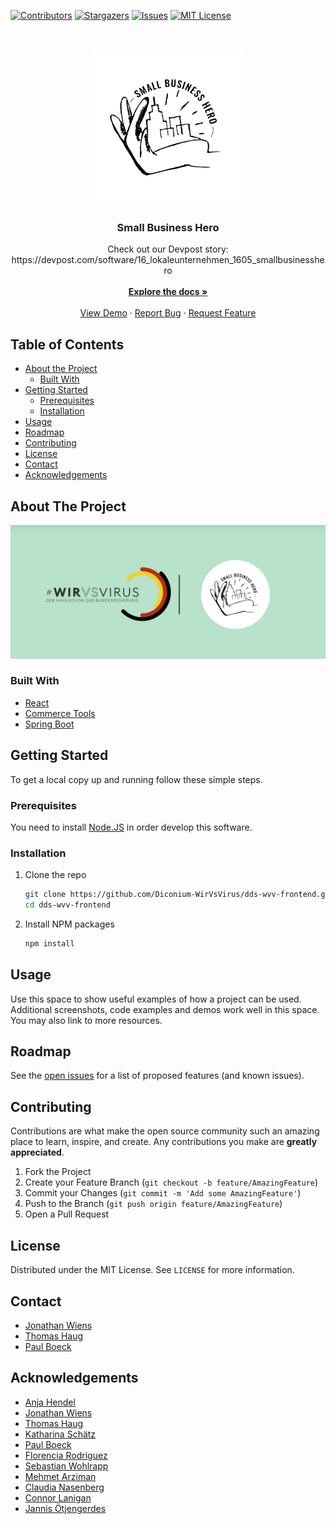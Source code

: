 <!-- PROJECT SHIELDS -->
<!--
*** I'm using markdown "reference style" links for readability.
*** Reference links are enclosed in brackets [ ] instead of parentheses ( ).
*** See the bottom of this document for the declaration of the reference variables
*** for contributors-url, forks-url, etc. This is an optional, concise syntax you may use.
*** https://www.markdownguide.org/basic-syntax/#reference-style-links
-->
[![Contributors][contributors-shield]][contributors-url]
[![Stargazers][stars-shield]][stars-url]
[![Issues][issues-shield]][issues-url]
[![MIT License][license-shield]][license-url]



<!-- PROJECT LOGO -->
<br />
<p align="center">
  <a href="https://github.com/Diconium-WirVsVirus/dds-wvv-frontend/repo">
    <img src="logo.png" alt="Logo" width="250" height="250">
  </a>

  <h3 align="center">Small Business Hero</h3>

  <p align="center">
    Check out our Devpost story: <br />
    https://devpost.com/software/16_lokaleunternehmen_1605_smallbusinesshero
    <br />
    <br />
    <a href="https://github.com/Diconium-WirVsVirus/dds-wvv-frontend/repo"><strong>Explore the docs »</strong></a>
    <br />
    <br />
    <a href="http://www.smallbusinesshero.de/">View Demo</a>
    ·
    <a href="https://github.com/Diconium-WirVsVirus/dds-wvv-frontend/repo/issues">Report Bug</a>
    ·
    <a href="https://github.com/Diconium-WirVsVirus/dds-wvv-frontend/repo/issues">Request Feature</a>
  </p>
</p>



<!-- TABLE OF CONTENTS -->
## Table of Contents

* [About the Project](#about-the-project)
  * [Built With](#built-with)
* [Getting Started](#getting-started)
  * [Prerequisites](#prerequisites)
  * [Installation](#installation)
* [Usage](#usage)
* [Roadmap](#roadmap)
* [Contributing](#contributing)
* [License](#license)
* [Contact](#contact)
* [Acknowledgements](#acknowledgements)



<!-- ABOUT THE PROJECT -->
## About The Project

[![Product Name Screen Shot][product-screenshot]](https://www.youtube.com/watch?time_continue=2&v=umg0Hjc02SM&feature=emb_logo)

### Built With

* [React](https://reactjs.org/)
* [Commerce Tools](https://commercetools.com/de/)
* [Spring Boot](https://spring.io/projects/spring-boot)



<!-- GETTING STARTED -->
## Getting Started

To get a local copy up and running follow these simple steps.

### Prerequisites

You need to install [Node.JS](https://nodejs.org/) in order develop this software.

### Installation
 
1. Clone the repo
   ```sh
   git clone https://github.com/Diconium-WirVsVirus/dds-wvv-frontend.git
   cd dds-wvv-frontend
   ```
2. Install NPM packages
   ```sh
   npm install
   ```



<!-- USAGE EXAMPLES -->
## Usage

Use this space to show useful examples of how a project can be used. Additional screenshots, code examples and demos work well in this space. You may also link to more resources.

<!-- ROADMAP -->
## Roadmap

See the [open issues](https://github.com/Diconium-WirVsVirus/dds-wvv-frontend/issues) for a list of proposed features (and known issues).



<!-- CONTRIBUTING -->
## Contributing

Contributions are what make the open source community such an amazing place to learn, inspire, and create. Any contributions you make are **greatly appreciated**.

1. Fork the Project
2. Create your Feature Branch (`git checkout -b feature/AmazingFeature`)
3. Commit your Changes (`git commit -m 'Add some AmazingFeature'`)
4. Push to the Branch (`git push origin feature/AmazingFeature`)
5. Open a Pull Request



<!-- LICENSE -->
## License

Distributed under the MIT License. See `LICENSE` for more information.



<!-- CONTACT -->
## Contact

* [Jonathan Wiens](https://www.linkedin.com/in/jonathan-wiens-022459142/)
* [Thomas Haug](https://www.linkedin.com/in/thomas-haug-931728133/)
* [Paul Boeck](https://www.linkedin.com/in/paul-boeck/)

<!-- ACKNOWLEDGEMENTS -->
## Acknowledgements

* [Anja Hendel](https://www.linkedin.com/in/anja-hendel-97921322/)
* [Jonathan Wiens](https://www.linkedin.com/in/jonathan-wiens-022459142/)
* [Thomas Haug](https://www.linkedin.com/in/thomas-haug-931728133/)
* [Katharina Schätz](https://www.linkedin.com/in/katharina-sch%C3%A4tz-3b784b131/)
* [Paul Boeck](https://www.linkedin.com/in/paul-boeck/)
* [Florencia Rodriguez](https://www.linkedin.com/in/florencia-r-816a9138/)
* [Sebastian Wohlrapp](https://www.linkedin.com/in/wohlrapp/)
* [Mehmet Arziman](https://www.linkedin.com/in/mehmet-arziman-b334bb10a/)
* [Claudia Nasenberg](https://www.linkedin.com/in/claudianasenberg/)
* [Connor Lanigan](https://www.linkedin.com/in/connorlanigan/)
* [Jannis Ötjengerdes](https://www.linkedin.com/in/jannis-%C3%B6tjengerdes-85360413b/)





<!-- MARKDOWN LINKS & IMAGES -->
<!-- https://www.markdownguide.org/basic-syntax/#reference-style-links -->
[contributors-shield]: https://img.shields.io/github/contributors/Diconium-WirVsVirus/dds-wvv-frontend.svg?style=flat-square
[contributors-url]: https://github.com/Diconium-WirVsVirus/dds-wvv-frontend/graphs/contributors
[stars-shield]: https://img.shields.io/github/stars/Diconium-WirVsVirus/dds-wvv-frontend.svg?style=flat-square
[stars-url]: https://github.com/Diconium-WirVsVirus/dds-wvv-frontend/stargazers
[issues-shield]: https://img.shields.io/github/issues/Diconium-WirVsVirus/dds-wvv-frontend.svg?style=flat-square
[issues-url]: https://github.com/Diconium-WirVsVirus/dds-wvv-frontend/issues
[license-shield]: https://img.shields.io/github/license/Diconium-WirVsVirus/dds-wvv-frontend.svg?style=flat-square
[license-url]: https://github.com/Diconium-WirVsVirus/dds-wvv-frontend/blob/master/LICENSE.txt
[product-screenshot]: preview.png
